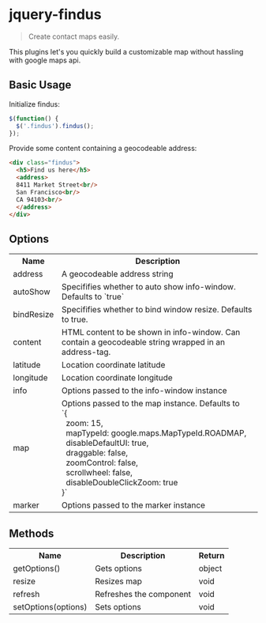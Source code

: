 jquery-findus
================

> Create contact maps easily.

This plugins let's you quickly build a customizable map without hassling with google maps api. 

Basic Usage
-----------

Initialize findus:

```js
$(function() {
  $('.findus').findus();
});
```

Provide some content containing a geocodeable address:
```html
<div class="findus">
  <h5>Find us here</h5>
  <address>
  8411 Market Street<br/>
  San Francisco<br/>
  CA 94103<br/>
  </address>
</div>
```



Options
-------
<table>
  <tr>
    <th>Name</th><th>Description</th>
  </tr>
  <tr>
    <td>address</td><td>A geocodeable address string</td>
  </tr>
  <tr>
    <td>autoShow</td><td>Specififies whether to auto show info-window. Defaults to `true`</td>
  <tr>
    <td>bindResize</td><td>Specififies whether to bind window resize. Defaults to true.</td>
  </tr>
  <tr>
    <td>content</td><td>HTML content to be shown in info-window. Can contain a geocodeable string wrapped in an address-tag.</td>
  </tr>
  <tr>
    <td>latitude</td><td>Location coordinate latitude</td>
  </tr>
  <tr>
    <td>longitude</td><td>Location coordinate longitude</td>
  </tr>
  <tr>
    <td>info</td><td>Options passed to the info-window instance</td>
  </tr>
  <tr>
    <td>map</td><td>Options passed to the map instance. Defaults to <br/>
    `{<br/>
        &nbsp;&nbsp;zoom: 15,<br/>
        &nbsp;&nbsp;mapTypeId: google.maps.MapTypeId.ROADMAP,<br/>
        &nbsp;&nbsp;disableDefaultUI: true,<br/>
        &nbsp;&nbsp;draggable: false, <br/>
        &nbsp;&nbsp;zoomControl: false, <br/>
        &nbsp;&nbsp;scrollwheel: false, <br/>
        &nbsp;&nbsp;disableDoubleClickZoom: true<br/>
      }`</td>
  </tr>
  <tr>
    <td>marker</td><td>Options passed to the marker instance</td>
  </tr>
</table>

Methods
-------

<table>
  <tr>
    <th>Name</th><th>Description</th><th>Return</th>
  </tr>
  <tr>
    <td>getOptions()</td><td>Gets options</td><td>object</td>
  </tr>
  <tr>
    <td>resize</td><td>Resizes map</td><td>void</td>
  </tr>
  <tr>
    <td>refresh</td><td>Refreshes the component</td><td>void</td>
  </tr>
  <tr>
    <td>setOptions(options)</td><td>Sets options</td><td>void</td>
  </tr>
</table>